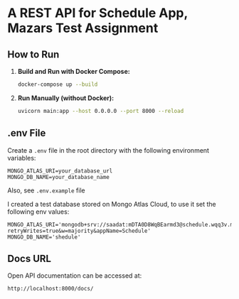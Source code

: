 # A REST API for Schedule App, Mazars Test Assignment

## How to Run

1. **Build and Run with Docker Compose:**
   ```sh
   docker-compose up --build
   ```

2. **Run Manually (without Docker):**
   ```sh
   uvicorn main:app --host 0.0.0.0 --port 8000 --reload
   ```

## .env File

Create a `.env` file in the root directory with the following environment variables:

```env
MONGO_ATLAS_URI=your_database_url
MONGO_DB_NAME=your_database_name
```
Also, see `.env.example` file

I created a test database stored on Mongo Atlas Cloud, to use it set the following env values:
```env
MONGO_ATLAS_URI='mongodb+srv://saadat:mDTA0D8WqBEarmd3@schedule.wqq3v.mongodb.net/?retryWrites=true&w=majority&appName=Schedule'
MONGO_DB_NAME='shedule'
```
## Docs URL

Open API documentation can be accessed at:

```
http://localhost:8000/docs/
```

